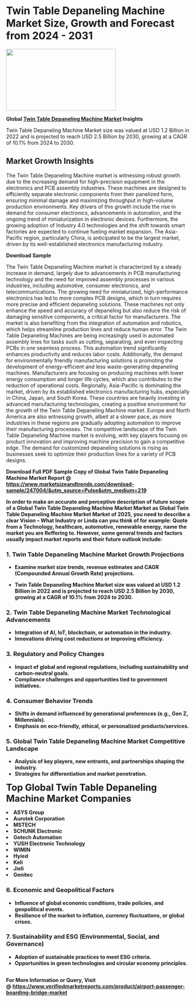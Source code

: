 <H1>Twin Table Depaneling Machine Market Size, Growth and Forecast from 2024 - 2031</H1><img class="aligncenter size-medium wp-image-584254" src="https://thirdeyenews.in/wp-content/uploads/2024/09/Global-Market-Research-300x168.jpeg" alt="" width="300" height="168" /><p><strong>Global&nbsp;<a href="https://www.marketsizeandtrends.com/download-sample/247004/&amp;utm_source=Pulse&amp;utm_medium=219">Twin Table Depaneling Machine Market</a> Insights</strong></p><p>Twin Table Depaneling Machine Market size was valued at USD 1.2 Billion in 2022 and is projected to reach USD 2.5 Billion by 2030, growing at a CAGR of 10.1% from 2024 to 2030.</p><p><h2>Market Growth Insights</h2> The Twin Table Depaneling Machine market is witnessing robust growth due to the increasing demand for high-precision equipment in the electronics and PCB assembly industries. These machines are designed to efficiently separate electronic components from their panelized form, ensuring minimal damage and maximizing throughput in high-volume production environments. Key drivers of this growth include the rise in demand for consumer electronics, advancements in automation, and the ongoing trend of miniaturization in electronic devices. Furthermore, the growing adoption of Industry 4.0 technologies and the shift towards smart factories are expected to continue fueling market expansion. The Asia-Pacific region, particularly China, is anticipated to be the largest market, driven by its well-established electronics manufacturing industry. <p><strong>Download Sample</strong></p> <p>The Twin Table Depaneling Machine market is characterized by a steady increase in demand, largely due to advancements in PCB manufacturing technology and the need for improved assembly processes in various industries, including automotive, consumer electronics, and telecommunications. The growing need for miniaturized, high-performance electronics has led to more complex PCB designs, which in turn requires more precise and efficient depaneling solutions. These machines not only enhance the speed and accuracy of depaneling but also reduce the risk of damaging sensitive components, a critical factor for manufacturers. The market is also benefiting from the integration of automation and robotics, which helps streamline production lines and reduce human error. The Twin Table Depaneling Machines are being increasingly used in automated assembly lines for tasks such as cutting, separating, and even inspecting PCBs in one seamless process. This automation trend significantly enhances productivity and reduces labor costs. Additionally, the demand for environmentally friendly manufacturing solutions is promoting the development of energy-efficient and less waste-generating depaneling machines. Manufacturers are focusing on producing machines with lower energy consumption and longer life cycles, which also contributes to the reduction of operational costs. Regionally, Asia-Pacific is dominating the market, driven by its established electronics manufacturing hubs, especially in China, Japan, and South Korea. These countries are heavily investing in advanced manufacturing technologies, creating a positive environment for the growth of the Twin Table Depaneling Machine market. Europe and North America are also witnessing growth, albeit at a slower pace, as more industries in these regions are gradually adopting automation to improve their manufacturing processes. The competitive landscape of the Twin Table Depaneling Machine market is evolving, with key players focusing on product innovation and improving machine precision to gain a competitive edge. The demand for customized depaneling solutions is rising as businesses seek to optimize their production lines for a variety of PCB designs. <p><strong></p><p><span class=""><strong>Download Full PDF Sample Copy of Global Twin Table Depaneling Machine Market Report</strong> @ <a href="https://www.marketsizeandtrends.com/download-sample/247004/&amp;utm_source=Pulse&amp;utm_medium=219" target="_blank">https://www.marketsizeandtrends.com/download-sample/247004/&amp;utm_source=Pulse&amp;utm_medium=219</a></span></p><p>In order to make an accurate and perceptive description of future scope of a Global&nbsp;Twin Table Depaneling Machine Market Market as Global&nbsp;Twin Table Depaneling Machine Market Market of 2025, you need to describe a clear Vision &ndash; What Industry or Linda can you think of for example: Quote from a Technology, healthcare, automotive, renewable energy, name the market you are Reffering to. However, some general trends and factors usually impact market reports and their future outlook include:</p><h3>1.&nbsp;<strong>Twin Table Depaneling Machine Market Growth Projections</strong></h3><ul><li>Examine market size trends, revenue estimates and CAGR (Compounded Annual Growth Rate) projections.</li><li><p>Twin Table Depaneling Machine Market size was valued at USD 1.2 Billion in 2022 and is projected to reach USD 2.5 Billion by 2030, growing at a CAGR of 10.1% from 2024 to 2030.</p></li></ul><h3>2.&nbsp;<strong>Twin Table Depaneling Machine Market Technological Advancements</strong></h3><ul><li>Integration of AI, IoT, blockchain, or automation in the industry.</li><li>Innovations driving cost reductions or improving efficiency.</li></ul><h3>3.&nbsp;<strong>Regulatory and Policy Changes</strong></h3><ul><li>Impact of global and regional regulations, including sustainability and carbon-neutral goals.</li><li>Compliance challenges and opportunities tied to government initiatives.</li></ul><h3>4.&nbsp;<strong>Consumer Behavior Trends</strong></h3><ul><li>Shifts in demand influenced by generational preferences (e.g., Gen Z, Millennials).</li><li>Emphasis on eco-friendly, ethical, or personalized products/services.</li></ul><h3>5.&nbsp;<strong>Global Twin Table Depaneling Machine Market Competitive Landscape</strong></h3><ul><li>Analysis of key players, new entrants, and partnerships shaping the industry.</li><li>Strategies for differentiation and market penetration.</li></ul><p data-pm-slice="1 1 []"><span style="color: inherit; font-family: inherit; font-size: 25px;">Top Global Twin Table Depaneling Machine Market Companies</span></p><div class="" data-test-id=""><p><li>ASYS Group</li><li> Aurotek Corporation</li><li> MSTECH</li><li> SCHUNK Electronic</li><li> Getech Automation</li><li> YUSH Electronic Technology</li><li> WIMIN</li><li> Hyied</li><li> Keli</li><li> Jieli</li><li> Genitec</li></p></div><h3>6.&nbsp;<strong>Economic and Geopolitical Factors</strong></h3><ul><li>Influence of global economic conditions, trade policies, and geopolitical events.</li><li>Resilience of the market to inflation, currency fluctuations, or global crises.</li></ul><h3>7.&nbsp;<strong>Sustainability and ESG (Environmental, Social, and Governance)</strong></h3><ul><li>Adoption of sustainable practices to meet ESG criteria.</li><li>Opportunities in green technologies and circular economy principles.</li></ul><h2><strong style="font-size: 14px;">For More Information or Query, Visit @&nbsp;</strong><a style="background-color: #ffffff; font-size: 14px;" href="https://www.marketsizeandtrends.com/report/twin-table-depaneling-machine-market/" target="_blank">https://www.verifiedmarketreports.com/product/airport-passenger-boarding-bridge-market</a></h2>
